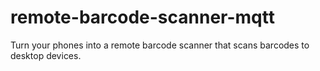 # remote-barcode-scanner-mqtt
Turn your phones into a remote barcode scanner that scans barcodes to desktop devices.
